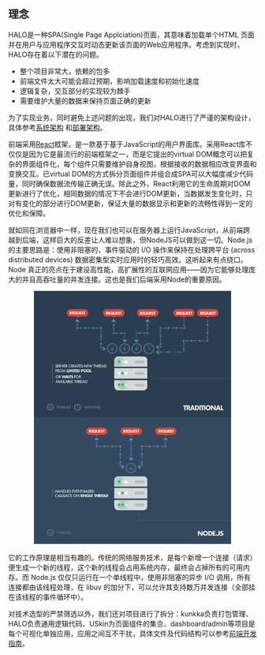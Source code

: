## 理念

HALO是一种SPA(Single Page Applciation)页面，其意味着加载单个HTML 页面并在用户与应用程序交互时动态更新该页面的Web应用程序。考虑到实现时，HALO存在着以下潜在的问题。

* 整个项目非常大，依赖的包多
* 前端文件太大可能会超过预期，影响加载速度和初始化速度
* 逻辑复杂，交互部分的实现较为棘手
* 需要维护大量的数据来保持页面正确的更新

为了实现业务，同时避免上述问题的出现，我们对HALO进行了严谨的架构设计，具体参考[系统架构](/framework/system-framework.html) 和[部署架构](/framework/deploy-framework.html)。

前端采用[React](https://facebook.github.io/react/)框架，是一款基于基于JavaScript的用户界面库。采用React库不仅仅是因为它是最流行的前端框架之一，而是它提出的virtual DOM概念可以把复杂的界面组件化，每个组件只需要维护自身视图，根据接收的数据相应改变界面和变换交互。已virtual DOM的方式拆分页面组件并组合成SPA可以大幅度减少代码量，同时确保数据流传输正确无误。除此之外，React利用它的生命周期对DOM更新进行了优化，相同数据的情况下不会进行DOM更新，当数据发生变化时，只对有变化的部分进行DOM更新，保证大量的数据显示和更新的流畅性得到一定的优化和保障。

就如同在浏览器中一样，现在我们也可以在服务器上运行JavaScript，从前端跨越到后端，这样巨大的反差让人难以想象，但NodeJS可以做到这一切。Node.js 的主要思路是：使用非阻塞的，事件驱动的 I/O 操作来保持在处理跨平台 (across distributed devices) 数据密集型实时应用时的轻巧高效。这听起来有点绕口。Node 真正的亮点在于建设高性能，高扩展性的互联网应用——因为它能够处理庞大的并且高吞吐量的并发连接。这也是我们后端采用Node的重要原因。

<!-- ![idea](/img/framework/nodejs_flow.png) -->
<p style="text-align: center">
  <img src="../img/framework/nodejs_flow.png" style="width: 400px; max-width: 100%">
</p>

它的工作原理是相当有趣的。传统的网络服务技术，是每个新增一个连接（请求）便生成一个新的线程，这个新的线程会占用系统内存，最终会占掉所有的可用内存。而 Node.js 仅仅只运行在一个单线程中，使用非阻塞的异步 I/O 调用，所有连接都由该线程处理，在 libuv 的加分下，可以允许其支持数万并发连接（全部挂在该线程的事件循环中）。

对技术选型的严禁筛选以外，我们还对项目进行了拆分：kunkka负责打包管理、HALO负责通用逻辑代码、USkin为页面组件的集合、dashboard/admin等项目是每个可视化单独应用，应用之间互不干扰，具体文件及代码结构可以参考[前端开发指南](/framework/system-framework.html)。